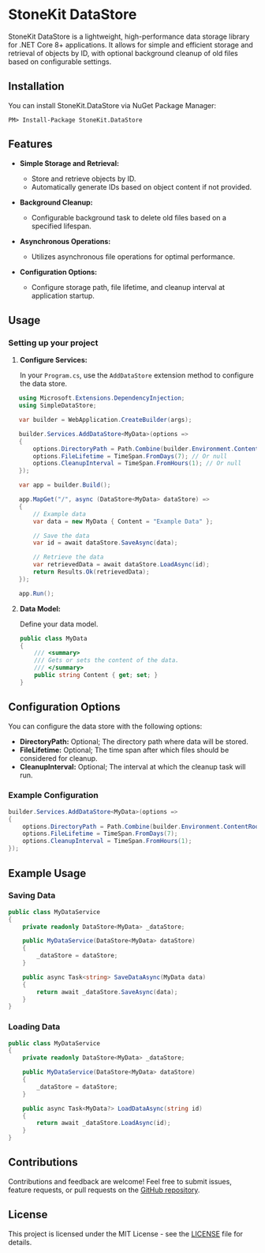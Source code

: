 # StoneKit DataStore

StoneKit DataStore is a lightweight, high-performance data storage library for .NET Core 8+ applications. 
It allows for simple and efficient storage and retrieval of objects by ID, with optional background cleanup of old files based on configurable settings.

## Installation

You can install StoneKit.DataStore via NuGet Package Manager:

```
PM> Install-Package StoneKit.DataStore
```

## Features

- **Simple Storage and Retrieval:**
  - Store and retrieve objects by ID.
  - Automatically generate IDs based on object content if not provided.

- **Background Cleanup:**
  - Configurable background task to delete old files based on a specified lifespan.

- **Asynchronous Operations:**
  - Utilizes asynchronous file operations for optimal performance.

- **Configuration Options:**
  - Configure storage path, file lifetime, and cleanup interval at application startup.

## Usage

### Setting up your project

1. **Configure Services:**

   In your `Program.cs`, use the `AddDataStore` extension method to configure the data store.

```csharp
   using Microsoft.Extensions.DependencyInjection;
   using SimpleDataStore;

   var builder = WebApplication.CreateBuilder(args);

   builder.Services.AddDataStore<MyData>(options =>
   {
       options.DirectoryPath = Path.Combine(builder.Environment.ContentRootPath, "DataStore"); // Or null
       options.FileLifetime = TimeSpan.FromDays(7); // Or null
       options.CleanupInterval = TimeSpan.FromHours(1); // Or null
   });

   var app = builder.Build();

   app.MapGet("/", async (DataStore<MyData> dataStore) =>
   {
       // Example data
       var data = new MyData { Content = "Example Data" };

       // Save the data
       var id = await dataStore.SaveAsync(data);

       // Retrieve the data
       var retrievedData = await dataStore.LoadAsync(id);
       return Results.Ok(retrievedData);
   });

   app.Run();
```

2. **Data Model:**

   Define your data model.

   ```csharp
   public class MyData
   {
       /// <summary>
       /// Gets or sets the content of the data.
       /// </summary>
       public string Content { get; set; }
   }
   ```

## Configuration Options

You can configure the data store with the following options:

- **DirectoryPath:** Optional; The directory path where data will be stored.
- **FileLifetime:** Optional; The time span after which files should be considered for cleanup.
- **CleanupInterval:** Optional; The interval at which the cleanup task will run.

### Example Configuration

```csharp
builder.Services.AddDataStore<MyData>(options =>
{
    options.DirectoryPath = Path.Combine(builder.Environment.ContentRootPath, "DataStore");
    options.FileLifetime = TimeSpan.FromDays(7);
    options.CleanupInterval = TimeSpan.FromHours(1);
});
```

## Example Usage

### Saving Data

```csharp
public class MyDataService
{
    private readonly DataStore<MyData> _dataStore;

    public MyDataService(DataStore<MyData> dataStore)
    {
        _dataStore = dataStore;
    }

    public async Task<string> SaveDataAsync(MyData data)
    {
        return await _dataStore.SaveAsync(data);
    }
}
```

### Loading Data

```csharp
public class MyDataService
{
    private readonly DataStore<MyData> _dataStore;

    public MyDataService(DataStore<MyData> dataStore)
    {
        _dataStore = dataStore;
    }

    public async Task<MyData?> LoadDataAsync(string id)
    {
        return await _dataStore.LoadAsync(id);
    }
}
```

## Contributions

Contributions and feedback are welcome! Feel free to submit issues, feature requests, or pull requests on the [GitHub repository](https://github.com/desmati/StoneKit/).

## License

This project is licensed under the MIT License - see the [LICENSE](LICENSE) file for details.